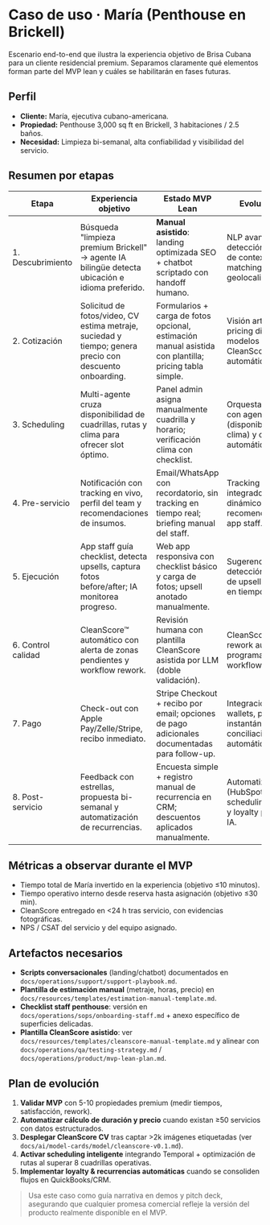 # Caso de uso · María (Penthouse en Brickell)

Escenario end-to-end que ilustra la experiencia objetivo de Brisa Cubana para un cliente residencial premium. Separamos claramente qué elementos forman parte del MVP lean y cuáles se habilitarán en fases futuras.

## Perfil

- **Cliente:** María, ejecutiva cubano-americana.
- **Propiedad:** Penthouse 3,000 sq ft en Brickell, 3 habitaciones / 2.5 baños.
- **Necesidad:** Limpieza bi-semanal, alta confiabilidad y visibilidad del servicio.

## Resumen por etapas

| Etapa              | Experiencia objetivo                                                                                    | Estado MVP Lean                                                                                        | Evolución futura                                                                                       |
| ------------------ | ------------------------------------------------------------------------------------------------------- | ------------------------------------------------------------------------------------------------------ | ------------------------------------------------------------------------------------------------------ |
| 1. Descubrimiento  | Búsqueda "limpieza premium Brickell" → agente IA bilingüe detecta ubicación e idioma preferido.         | **Manual asistido**: landing optimizada SEO + chatbot scriptado con handoff humano.                    | NLP avanzado + detección automática de contexto vía intent matching y geolocalización.                 |
| 2. Cotización      | Solicitud de fotos/video, CV estima metraje, suciedad y tiempo; genera precio con descuento onboarding. | Formularios + carga de fotos opcional, estimación manual asistida con plantilla; pricing tabla simple. | Visión artificial + pricing dinámico con modelos predictivos y CleanScore inicial automático.          |
| 3. Scheduling      | Multi-agente cruza disponibilidad de cuadrillas, rutas y clima para ofrecer slot óptimo.                | Panel admin asigna manualmente cuadrilla y horario; verificación clima con checklist.                  | Orquestación Temporal con agentes (disponibilidad, rutas, clima) y confirmación automática al cliente. |
| 4. Pre-servicio    | Notificación con tracking en vivo, perfil del team y recomendaciones de insumos.                        | Email/WhatsApp con recordatorio, sin tracking en tiempo real; briefing manual del staff.               | Tracking GPS integrado, checklist dinámico y recomendaciones IA en app staff.                          |
| 5. Ejecución       | App staff guía checklist, detecta upsells, captura fotos before/after; IA monitorea progreso.           | Web app responsiva con checklist básico y carga de fotos; upsell anotado manualmente.                  | Sugerencias IA in-app, detección automática de upsells y telemetría en tiempo real.                    |
| 6. Control calidad | CleanScore™ automático con alerta de zonas pendientes y workflow rework.                               | Revisión humana con plantilla CleanScore asistida por LLM (doble validación).                          | CleanScore CV + rework auto programado via workflows.                                                  |
| 7. Pago            | Check-out con Apple Pay/Zelle/Stripe, recibo inmediato.                                                 | Stripe Checkout + recibo por email; opciones de pago adicionales documentadas para follow-up.          | Integración nativa wallets, propinas instantáneas y conciliación contable automática.                  |
| 8. Post-servicio   | Feedback con estrellas, propuesta bi-semanal y automatización de recurrencias.                          | Encuesta simple + registro manual de recurrencia en CRM; descuentos aplicados manualmente.             | Automatización CRM (HubSpot/QuickBooks), scheduling recurrente y loyalty program con IA.               |

## Métricas a observar durante el MVP

- Tiempo total de María invertido en la experiencia (objetivo ≤10 minutos).
- Tiempo operativo interno desde reserva hasta asignación (objetivo ≤30 min).
- CleanScore entregado en <24 h tras servicio, con evidencias fotográficas.
- NPS / CSAT del servicio y del equipo asignado.

## Artefactos necesarios

- **Scripts conversacionales** (landing/chatbot) documentados en `docs/operations/support/support-playbook.md`.
- **Plantilla de estimación manual** (metraje, horas, precio) en `docs/resources/templates/estimation-manual-template.md`.
- **Checklist staff penthouse**: versión en `docs/operations/sops/onboarding-staff.md` + anexo específico de superficies delicadas.
- **Plantilla CleanScore asistido**: ver `docs/resources/templates/cleanscore-manual-template.md` y alinear con `docs/operations/qa/testing-strategy.md` / `docs/operations/product/mvp-lean-plan.md`.

## Plan de evolución

1. **Validar MVP** con 5-10 propiedades premium (medir tiempos, satisfacción, rework).
2. **Automatizar cálculo de duración y precio** cuando existan ≥50 servicios con datos estructurados.
3. **Desplegar CleanScore CV** tras captar >2k imágenes etiquetadas (ver `docs/ai/model-cards/model/cleanscore-v0.1.md`).
4. **Activar scheduling inteligente** integrando Temporal + optimización de rutas al superar 8 cuadrillas operativas.
5. **Implementar loyalty & recurrencias automáticas** cuando se consoliden flujos en QuickBooks/CRM.

> Usa este caso como guía narrativa en demos y pitch deck, asegurando que cualquier promesa comercial refleje la versión del producto realmente disponible en el MVP.
